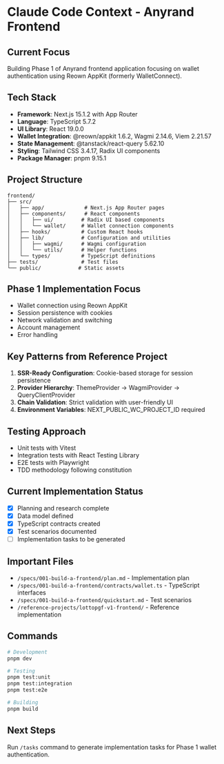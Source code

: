 # Claude Code Context - Anyrand Frontend

## Current Focus
Building Phase 1 of Anyrand frontend application focusing on wallet authentication using Reown AppKit (formerly WalletConnect).

## Tech Stack
- **Framework**: Next.js 15.1.2 with App Router
- **Language**: TypeScript 5.7.2
- **UI Library**: React 19.0.0
- **Wallet Integration**: @reown/appkit 1.6.2, Wagmi 2.14.6, Viem 2.21.57
- **State Management**: @tanstack/react-query 5.62.10
- **Styling**: Tailwind CSS 3.4.17, Radix UI components
- **Package Manager**: pnpm 9.15.1

## Project Structure
```
frontend/
├── src/
│   ├── app/             # Next.js App Router pages
│   ├── components/      # React components
│   │   ├── ui/         # Radix UI based components
│   │   └── wallet/     # Wallet connection components
│   ├── hooks/          # Custom React hooks
│   ├── lib/            # Configuration and utilities
│   │   ├── wagmi/      # Wagmi configuration
│   │   └── utils/      # Helper functions
│   └── types/          # TypeScript definitions
├── tests/              # Test files
└── public/            # Static assets
```

## Phase 1 Implementation Focus
- Wallet connection using Reown AppKit
- Session persistence with cookies
- Network validation and switching
- Account management
- Error handling

## Key Patterns from Reference Project
1. **SSR-Ready Configuration**: Cookie-based storage for session persistence
2. **Provider Hierarchy**: ThemeProvider → WagmiProvider → QueryClientProvider
3. **Chain Validation**: Strict validation with user-friendly UI
4. **Environment Variables**: NEXT_PUBLIC_WC_PROJECT_ID required

## Testing Approach
- Unit tests with Vitest
- Integration tests with React Testing Library
- E2E tests with Playwright
- TDD methodology following constitution

## Current Implementation Status
- [x] Planning and research complete
- [x] Data model defined
- [x] TypeScript contracts created
- [x] Test scenarios documented
- [ ] Implementation tasks to be generated

## Important Files
- `/specs/001-build-a-frontend/plan.md` - Implementation plan
- `/specs/001-build-a-frontend/contracts/wallet.ts` - TypeScript interfaces
- `/specs/001-build-a-frontend/quickstart.md` - Test scenarios
- `/reference-projects/lottopgf-v1-frontend/` - Reference implementation

## Commands
```bash
# Development
pnpm dev

# Testing
pnpm test:unit
pnpm test:integration
pnpm test:e2e

# Building
pnpm build
```

## Next Steps
Run `/tasks` command to generate implementation tasks for Phase 1 wallet authentication.